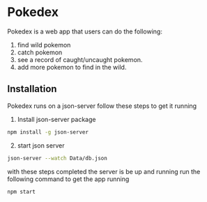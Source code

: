 # Pokedex
Pokedex is a web app that users can do the following:

1. find wild pokemon
2. catch pokemon
3. see a record of caught/uncaught pokemon.
4. add more pokemon to find in the wild.

## Installation

Pokedex runs on a json-server follow these steps to get it running

1. Install json-server package

```bash
npm install -g json-server
```

2. start json server

```bash
json-server --watch Data/db.json
```

with these steps completed the server is be up and running run the following command to get the app running

```bash
npm start
```



